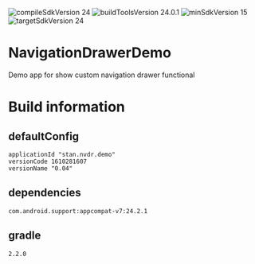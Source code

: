 ![compileSdkVersion 24](https://img.shields.io/badge/compileSdkVersion-24-yellow.svg?style=true) ![buildToolsVersion 24.0.1](https://img.shields.io/badge/buildToolsVersion-24.0.1-blue.svg?style=true) ![minSdkVersion 15](https://img.shields.io/badge/minSdkVersion-15-red.svg?style=true) ![targetSdkVersion 24](https://img.shields.io/badge/targetSdkVersion-24-green.svg?style=true)

# NavigationDrawerDemo
Demo app for show custom navigation drawer functional

# Build information
## defaultConfig
	applicationId "stan.nvdr.demo"
	versionCode 1610281607
	versionName "0.04"
## dependencies
	com.android.support:appcompat-v7:24.2.1
## gradle
    2.2.0